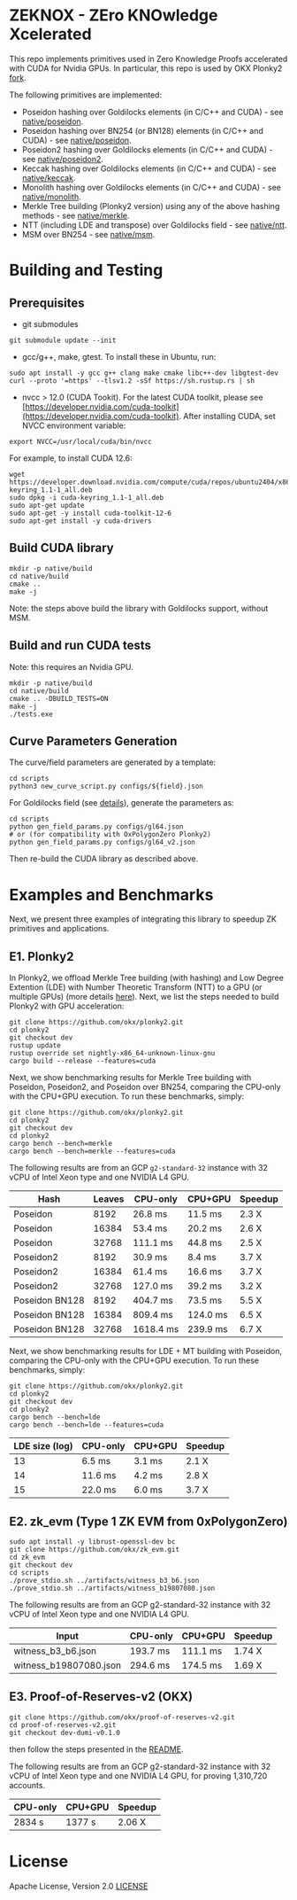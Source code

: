 # ZEKNOX - ZEro KNOwledge Xcelerated

This repo implements primitives used in Zero Knowledge Proofs accelerated with CUDA for Nvidia GPUs. In particular, this repo is used by OKX Plonky2 [fork](https://github.com/okx/plonky2).

The following primitives are implemented:

- Poseidon hashing over Goldilocks elements (in C/C++ and CUDA) - see [native/poseidon](native/poseidon).
- Poseidon hashing over BN254 (or BN128) elements (in C/C++ and CUDA) - see [native/poseidon](native/poseidon).
- Poseidon2 hashing over Goldilocks elements (in C/C++ and CUDA) - see [native/poseidon2](native/poseidon2).
- Keccak hashing over Goldilocks elements (in C/C++ and CUDA) - see [native/keccak](native/keccak).
- Monolith hashing over Goldilocks elements (in C/C++ and CUDA) - see [native/monolith](native/monolith).
- Merkle Tree building (Plonky2 version) using any of the above hashing methods - see [native/merkle](native/merkle).
- NTT (including LDE and transpose) over Goldilocks field - see [native/ntt](native/ntt).
- MSM over BN254 - see [native/msm](native/msm).

# Building and Testing
## Prerequisites

- git submodules
```
git submodule update --init
```

- gcc/g++, make, gtest. To install these in Ubuntu, run:
```
sudo apt install -y gcc g++ clang make cmake libc++-dev libgtest-dev
curl --proto '=https' --tlsv1.2 -sSf https://sh.rustup.rs | sh
```

- nvcc > 12.0 (CUDA Tookit). For the latest CUDA toolkit, please see [https://developer.nvidia.com/cuda-toolkit](https://developer.nvidia.com/cuda-toolkit). After installing CUDA, set NVCC environment variable:
```
export NVCC=/usr/local/cuda/bin/nvcc
```

For example, to install CUDA 12.6:
```
wget https://developer.download.nvidia.com/compute/cuda/repos/ubuntu2404/x86_64/cuda-keyring_1.1-1_all.deb
sudo dpkg -i cuda-keyring_1.1-1_all.deb
sudo apt-get update
sudo apt-get -y install cuda-toolkit-12-6
sudo apt-get install -y cuda-drivers
```

## Build CUDA library
```
mkdir -p native/build
cd native/build
cmake ..
make -j
```

Note: the steps above build the library with Goldilocks support, without MSM.

## Build and run CUDA tests
Note: this requires an Nvidia GPU.

```
mkdir -p native/build
cd native/build
cmake .. -DBUILD_TESTS=ON
make -j
./tests.exe
```

## Curve Parameters Generation
The curve/field parameters are generated by a template:
```
cd scripts
python3 new_curve_script.py configs/${field}.json
```

For Goldilocks field (see [details](native/README.md#goldilocks-field-parameters)), generate the parameters as:
```
cd scripts
python gen_field_params.py configs/gl64.json
# or (for compatibility with OxPolygonZero Plonky2)
python gen_field_params.py configs/gl64_v2.json
```
Then re-build the CUDA library as described above.

# Examples and Benchmarks
Next, we present three examples of integrating this library to speedup ZK primitives and applications.

## E1. Plonky2

In Plonky2, we offload Merkle Tree building (with hashing) and Low Degree Extention (LDE) with Number Theoretic Transform (NTT) to a GPU (or multiple GPUs) (more details [here](native/README.md#algorithms-and-data-structures)). Next, we list the steps needed to build Plonky2 with GPU acceleration:

```
git clone https://github.com/okx/plonky2.git
cd plonky2
git checkout dev
rustup update
rustup override set nightly-x86_64-unknown-linux-gnu
cargo build --release --features=cuda
```

Next, we show benchmarking results for Merkle Tree building with Poseidon, Poseidon2, and Poseidon over BN254, comparing the CPU-only with the CPU+GPU execution. To run these benchmarks, simply:
```
git clone https://github.com/okx/plonky2.git
cd plonky2
git checkout dev
cd plonky2
cargo bench --bench=merkle
cargo bench --bench=merkle --features=cuda
```

The following results are from an GCP ``g2-standard-32`` instance with 32 vCPU of Intel Xeon type and one NVIDIA L4 GPU.

Hash | Leaves | CPU-only |	CPU+GPU | Speedup
--- | --- | --- | --- | ---
Poseidon | 8192	    | 26.8 ms  | 11.5 ms  | 2.3 X
Poseidon | 16384	| 53.4 ms  | 20.2 ms  | 2.6 X
Poseidon | 32768	| 111.1 ms | 44.8 ms  | 2.5 X
Poseidon2 | 8192    | 30.9 ms  | 8.4 ms   | 3.7 X
Poseidon2 | 16384   | 61.4 ms  | 16.6 ms  | 3.7 X
Poseidon2 | 32768   | 127.0 ms | 39.2 ms  | 3.2 X
Poseidon BN128 | 8192  | 404.7 ms  | 73.5 ms  | 5.5 X
Poseidon BN128 | 16384 | 809.4 ms  | 124.0 ms | 6.5 X
Poseidon BN128 | 32768 | 1618.4 ms | 239.9 ms | 6.7 X

Next, we show benchmarking results for LDE + MT building with Poseidon, comparing the CPU-only with the CPU+GPU execution. To run these benchmarks, simply:
```
git clone https://github.com/okx/plonky2.git
cd plonky2
git checkout dev
cd plonky2
cargo bench --bench=lde
cargo bench --bench=lde --features=cuda
```

LDE size (log) | CPU-only | CPU+GPU | Speedup
--- | --- | --- | ---
  13 |  6.5 ms | 3.1 ms | 2.1 X
  14 | 11.6 ms | 4.2 ms | 2.8 X
  15 | 22.0 ms | 6.0 ms | 3.7 X


## E2. zk_evm (Type 1 ZK EVM from 0xPolygonZero)

```
sudo apt install -y librust-openssl-dev bc
git clone https://github.com/okx/zk_evm.git
cd zk_evm
git checkout dev
cd scripts
./prove_stdio.sh ../artifacts/witness_b3_b6.json
./prove_stdio.sh ../artifacts/witness_b19807080.json
```

The following results are from an GCP g2-standard-32 instance with 32 vCPU of Intel Xeon type and one NVIDIA L4 GPU.

Input | CPU-only |	CPU+GPU | Speedup
--- | --- | --- | ---
witness_b3_b6.json     | 193.7 ms |  111.1 ms | 1.74 X
witness_b19807080.json | 294.6 ms |	 174.5 ms | 1.69 X

## E3. Proof-of-Reserves-v2 (OKX)

```
git clone https://github.com/okx/proof-of-reserves-v2.git
cd proof-of-reserves-v2.git
git checkout dev-dumi-v0.1.0
```
then follow the steps presented in the [README](https://github.com/okx/proof-of-reserves-v2/blob/dev-dumi-v0.1.0/README.md).

The following results are from an GCP g2-standard-32 instance with 32 vCPU of Intel Xeon type and one NVIDIA L4 GPU, for proving 1,310,720 accounts.

CPU-only |	CPU+GPU | Speedup
--- | --- | ---
 2834 s | 1377 s | 2.06 X

# License

Apache License, Version 2.0 [LICENSE](LICENSE)
